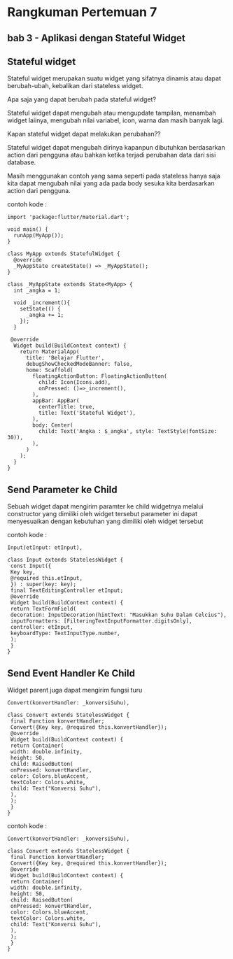 # Rangkuman Pertemuan 7

##  bab 3 - Aplikasi dengan Stateful Widget

## Stateful widget

Stateful widget merupakan suatu widget yang sifatnya dinamis atau dapat berubah-ubah, kebalikan dari stateless widget.

Apa saja yang dapat berubah pada stateful widget?

Stateful widget dapat mengubah atau mengupdate tampilan, menambah widget laiinya, mengubah nilai variabel, icon, warna dan masih banyak lagi.

Kapan stateful widget dapat melakukan perubahan??

Stateful widget dapat mengubah dirinya kapanpun dibutuhkan berdasarkan action dari pengguna atau bahkan ketika terjadi perubahan data dari sisi database.

Masih menggunakan contoh yang sama seperti pada stateless hanya saja kita dapat mengubah nilai yang ada pada body sesuka kita berdasarkan action dari pengguna.

contoh kode :

```
import 'package:flutter/material.dart';

void main() {
  runApp(MyApp());
}

class MyApp extends StatefulWidget {
  @override
  _MyAppState createState() => _MyAppState();
}

class _MyAppState extends State<MyApp> {
  int _angka = 1;

  void _increment(){
    setState(() {
      _angka += 1;
    });
  }
 
 @override
  Widget build(BuildContext context) {
    return MaterialApp(
      title: 'Belajar Flutter',
      debugShowCheckedModeBanner: false,
      home: Scaffold(
        floatingActionButton: FloatingActionButton(
          child: Icon(Icons.add),
          onPressed: ()=>_increment(),
        ),
        appBar: AppBar(
          centerTitle: true,
          title: Text('Stateful Widget'),
        ),
        body: Center(
          child: Text('Angka : $_angka', style: TextStyle(fontSize: 30)),
        ),
      )
    );
  }
}
```

## Send Parameter ke Child

Sebuah widget dapat mengirim paramter ke child widgetnya melalui constructor yang
dimiliki oleh widget tersebut parameter ini dapat menyesuaikan dengan kebutuhan yang
dimiliki oleh widget tersebut

contoh kode :

```
Input(etInput: etInput),

class Input extends StatelessWidget {
 const Input({
 Key key,
 @required this.etInput,
 }) : super(key: key);
 final TextEditingController etInput;
 @override
 Widget build(BuildContext context) {
 return TextFormField(
 decoration: InputDecoration(hintText: "Masukkan Suhu Dalam Celcius"),
 inputFormatters: [FilteringTextInputFormatter.digitsOnly],
 controller: etInput,
 keyboardType: TextInputType.number,
 );
 }
}
```

## Send Event Handler Ke Child

Widget parent juga dapat mengirim fungsi turu
```
Convert(konvertHandler: _konversiSuhu),

class Convert extends StatelessWidget {
 final Function konvertHandler;
 Convert({Key key, @required this.konvertHandler});
 @override
 Widget build(BuildContext context) {
 return Container(
 width: double.infinity,
 height: 50,
 child: RaisedButton(
 onPressed: konvertHandler,
 color: Colors.blueAccent,
 textColor: Colors.white,
 child: Text("Konversi Suhu"),
 ),
 );
 }
}
```

contoh kode :

```
Convert(konvertHandler: _konversiSuhu),

class Convert extends StatelessWidget {
 final Function konvertHandler;
 Convert({Key key, @required this.konvertHandler});
 @override
 Widget build(BuildContext context) {
 return Container(
 width: double.infinity,
 height: 50,
 child: RaisedButton(
 onPressed: konvertHandler,
 color: Colors.blueAccent,
 textColor: Colors.white,
 child: Text("Konversi Suhu"),
 ),
 );
 }
}
```
